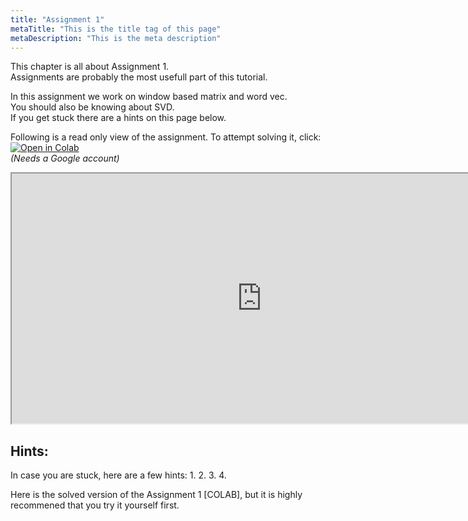 ```yaml
---
title: "Assignment 1"
metaTitle: "This is the title tag of this page"
metaDescription: "This is the meta description"
---
```



This chapter is all about Assignment 1. <br/>
Assignments are probably the most usefull part of this tutorial. <br/>

In this assignment we work on window based matrix and word vec. <br/>
You should also be knowing about SVD. <br/>
If you get stuck there are a hints on this page below. <br/>

Following is a read only view of the assignment. To attempt solving it, click: [![Open in Colab](https://colab.research.google.com/assets/colab-badge.svg)](https://colab.research.google.com/github/AbhishekDutt/cs224n-tensorflow/blob/master/A1/exploring_word_vectors.ipynb) <br/>
_(Needs a Google account)_

<iframe src="https://web.stanford.edu/class/archive/cs/cs224n/cs224n.1194/assignments/a1_preview/exploring_word_vectors.html" width="800" height="400"></iframe>


## Hints:
In case you are stuck, here are a few hints:
1.
2.
3.
4.


Here is the solved version of the Assignment 1 [COLAB], but it is highly recommened that you try it yourself first.


